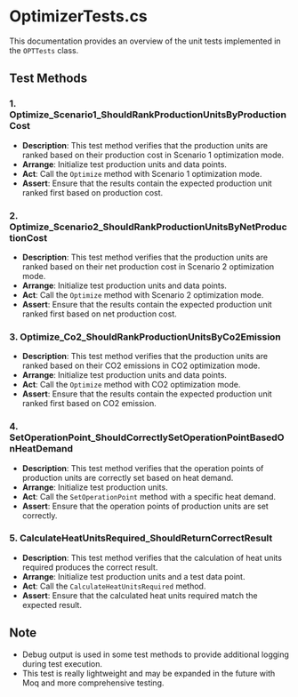 # OptimizerTests.cs

This documentation provides an overview of the unit tests implemented in the `OPTTests` class.
## Test Methods

### 1. Optimize_Scenario1_ShouldRankProductionUnitsByProductionCost

- **Description**: This test method verifies that the production units are ranked based on their production cost in Scenario 1 optimization mode.
- **Arrange**: Initialize test production units and data points.
- **Act**: Call the `Optimize` method with Scenario 1 optimization mode.
- **Assert**: Ensure that the results contain the expected production unit ranked first based on production cost.

### 2. Optimize_Scenario2_ShouldRankProductionUnitsByNetProductionCost

- **Description**: This test method verifies that the production units are ranked based on their net production cost in Scenario 2 optimization mode.
- **Arrange**: Initialize test production units and data points.
- **Act**: Call the `Optimize` method with Scenario 2 optimization mode.
- **Assert**: Ensure that the results contain the expected production unit ranked first based on net production cost.

### 3. Optimize_Co2_ShouldRankProductionUnitsByCo2Emission

- **Description**: This test method verifies that the production units are ranked based on their CO2 emissions in CO2 optimization mode.
- **Arrange**: Initialize test production units and data points.
- **Act**: Call the `Optimize` method with CO2 optimization mode.
- **Assert**: Ensure that the results contain the expected production unit ranked first based on CO2 emission.

### 4. SetOperationPoint_ShouldCorrectlySetOperationPointBasedOnHeatDemand

- **Description**: This test method verifies that the operation points of production units are correctly set based on heat demand.
- **Arrange**: Initialize test production units.
- **Act**: Call the `SetOperationPoint` method with a specific heat demand.
- **Assert**: Ensure that the operation points of production units are set correctly.

### 5. CalculateHeatUnitsRequired_ShouldReturnCorrectResult

- **Description**: This test method verifies that the calculation of heat units required produces the correct result.
- **Arrange**: Initialize test production units and a test data point.
- **Act**: Call the `CalculateHeatUnitsRequired` method.
- **Assert**: Ensure that the calculated heat units required match the expected result.

## Note

- Debug output is used in some test methods to provide additional logging during test execution.
- This test is really lightweight and may be expanded in the future with Moq and more comprehensive testing.
